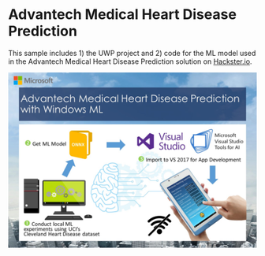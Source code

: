 # Advantech Medical Heart Disease Prediction

This sample includes 1) the UWP project and 2) code for the ML model used in the Advantech Medical Heart Disease Prediction solution on [Hackster.io](https://www.hackster.io/advantech/advantech-medical-heart-disease-prediction-with-windows-ml-8b3e0a).

![Diagram of solution components](../../../Resources/images/AdvantechMedicalHeart/image.jpg)
